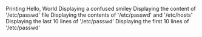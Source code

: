 Printing Hello, World
Displaying a confused smiley
Displaying the content of '/etc/passwd' file
Displaying the contents of '/etc/passwd' and '/etc/hosts'
Displaying the last 10 lines of '/etc/passwd'
Displaying the first 10 lines of '/etc/passwd' 
